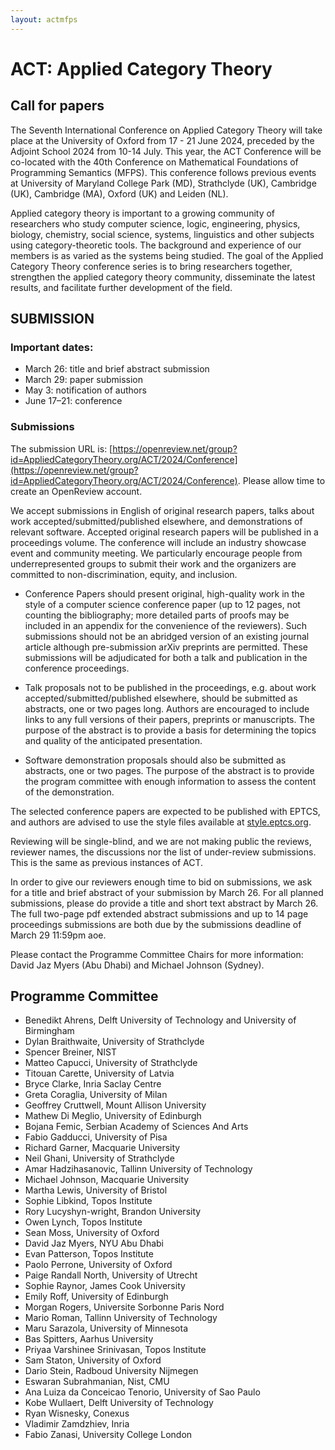 ```yaml
---
layout: actmfps
---
```


# ACT: Applied Category Theory

## Call for papers

The Seventh International Conference on Applied Category Theory will take place at the University of Oxford from 17 - 21 June 2024, preceded by the Adjoint School 2024 from 10-14 July. This year, the ACT Conference will be co-located with the 40th Conference on Mathematical Foundations of Programming Semantics (MFPS). This conference follows previous events at University of Maryland College Park (MD), Strathclyde (UK), Cambridge (UK), Cambridge (MA), Oxford (UK) and Leiden (NL). 

Applied category theory is important to a growing community of researchers who study computer science, logic, engineering, physics, biology, chemistry, social science, systems, linguistics and other subjects using category-theoretic tools. The background and experience of our members is as varied as the systems being studied. The goal of the Applied Category Theory conference series is to bring researchers together, strengthen the applied category theory community, disseminate the latest results, and facilitate further development of the field.


## SUBMISSION

### Important dates: 

* March 26: title and brief abstract submission
* March 29: paper submission
* May 3: notification of authors
* June 17–21: conference

### Submissions 



The submission URL is:
[https://openreview.net/group?id=AppliedCategoryTheory.org/ACT/2024/Conference](https://openreview.net/group?id=AppliedCategoryTheory.org/ACT/2024/Conference).
Please allow time to create an OpenReview account. 

We accept submissions in English of original research papers, talks about work accepted/submitted/published elsewhere, and demonstrations of relevant software. Accepted original research papers will be published in a proceedings volume. The conference will include an industry showcase event and community meeting. We particularly encourage people from underrepresented groups to submit their work and the organizers are committed to non-discrimination, equity, and inclusion.

* Conference Papers should present original, high-quality work in the style of a computer science conference paper (up to 12 pages, not counting the bibliography; more detailed parts of proofs may be included in an appendix for the convenience of the reviewers). Such submissions should not be an abridged version of an existing journal article although pre-submission arXiv preprints are permitted. These submissions will be adjudicated for both a talk and publication in the conference proceedings.

* Talk proposals not to be published in the proceedings, e.g. about work accepted/submitted/published elsewhere, should be submitted as abstracts, one or two pages long. Authors are encouraged to include links to any full versions of their papers, preprints or manuscripts. The purpose of the abstract is to provide a basis for determining the topics and quality of the anticipated presentation.

* Software demonstration proposals should also be submitted as abstracts, one or two pages. The purpose of the abstract is to provide the program committee with enough information to assess the content of the demonstration. 

The selected conference papers are expected to be published with EPTCS, and authors are advised to use the style files available at [style.eptcs.org](https://style.eptcs.org).

Reviewing will be single-blind, and we are not making public the reviews, reviewer names, the discussions nor the list of under-review submissions. This is the same as previous instances of ACT.

In order to give our reviewers enough time to bid on submissions, we ask for a title and brief abstract of your submission by March 26. 
For all planned submissions, please do provide a title and short text abstract by March 26.
The full two-page pdf extended abstract submissions and up to 14 page proceedings submissions are both due by the submissions deadline of March 29 11:59pm aoe.


Please contact the Programme Committee Chairs for more information: 
David Jaz Myers (Abu Dhabi) and Michael Johnson (Sydney).

## Programme Committee

* Benedikt Ahrens, Delft University of Technology and University of Birmingham
* Dylan Braithwaite, University of Strathclyde
* Spencer Breiner, NIST
* Matteo Capucci, University of Strathclyde
* Titouan Carette, University of Latvia
* Bryce Clarke, Inria Saclay Centre
* Greta Coraglia, University of Milan
* Geoffrey Cruttwell, Mount Allison University
* Mathew Di Meglio, University of Edinburgh
* Bojana Femic, Serbian Academy of Sciences And Arts
* Fabio Gadducci, University of Pisa
* Richard Garner, Macquarie University
* Neil Ghani, University of Strathclyde
* Amar Hadzihasanovic, Tallinn University of Technology
* Michael Johnson, Macquarie University
* Martha Lewis, University of Bristol
* Sophie Libkind, Topos Institute
* Rory Lucyshyn-wright, Brandon University
* Owen Lynch, Topos Institute
* Sean Moss, University of Oxford
* David Jaz Myers, NYU Abu Dhabi
* Evan Patterson, Topos Institute
* Paolo Perrone, University of Oxford
* Paige Randall North, University of Utrecht
* Sophie Raynor, James Cook University
* Emily Roff, University of Edinburgh
* Morgan Rogers, Universite Sorbonne Paris Nord
* Mario Roman, Tallinn University of Technology
* Maru Sarazola, University of Minnesota
* Bas Spitters, Aarhus University
* Priyaa Varshinee Srinivasan, Topos Institute
* Sam Staton, University of Oxford
* Dario Stein, Radboud University Nijmegen
* Eswaran Subrahmanian, Nist, CMU
* Ana Luiza da Conceicao Tenorio, University of Sao Paulo
* Kobe Wullaert, Delft University of Technology
* Ryan Wisnesky, Conexus
* Vladimir Zamdzhiev, Inria
* Fabio Zanasi, University College London
